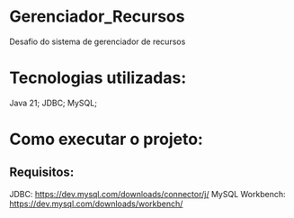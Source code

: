 # Gerenciador_Recursos

Desafio do sistema de gerenciador de recursos

# Tecnologias utilizadas:
Java 21;
JDBC;
MySQL;

# Como executar o projeto:

## Requisitos:
JDBC: https://dev.mysql.com/downloads/connector/j/
MySQL Workbench: https://dev.mysql.com/downloads/workbench/
